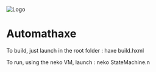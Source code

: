 ![Logo](http://www.eolhing.me/images/automathaxe.png)

Automathaxe
===========

To build, just launch in the root folder :
haxe build.hxml

To run, using the neko VM, launch :
neko StateMachine.n